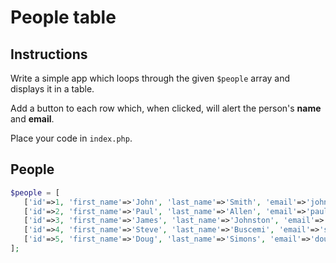 # People table

## Instructions

Write a simple app which loops through the given `$people` array and displays it in a table.

Add a button to each row which, when clicked, will alert the person's **name** and **email**.

Place your code in `index.php`.



## People

```php
$people = [
   ['id'=>1, 'first_name'=>'John', 'last_name'=>'Smith', 'email'=>'john.smith@hotmail.com'],
   ['id'=>2, 'first_name'=>'Paul', 'last_name'=>'Allen', 'email'=>'paul.allen@microsoft.com'],
   ['id'=>3, 'first_name'=>'James', 'last_name'=>'Johnston', 'email'=>'james.johnston@gmail.com'],
   ['id'=>4, 'first_name'=>'Steve', 'last_name'=>'Buscemi', 'email'=>'steve.buscemi@yahoo.com'],
   ['id'=>5, 'first_name'=>'Doug', 'last_name'=>'Simons', 'email'=>'doug.simons@hotmail.com'],
];
```
